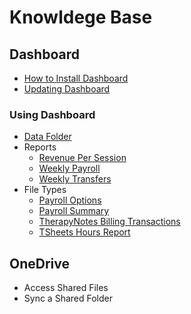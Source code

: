 # Knowldege Base

## Dashboard

- [How to Install Dashboard](install.md)
- [Updating Dashboard](updates.md)

### Using Dashboard

- [Data Folder](data-dir.md)
- Reports
  - [Revenue Per Session](reports/RevenuePerSession.md)
  - [Weekly Payroll](reports/WeeklyPayroll.md)
  - [Weekly Transfers](reports/WeeklyTransfers.md)
- File Types
  - [Payroll Options](file-types/PayrollOptions.md)
  - [Payroll Summary](file-types/PayrollSummary.md)
  - [TherapyNotes Billing Transactions](file-types/TNBillingTransactions.md)
  - [TSheets Hours Report](file-types/TSheetsHoursReport.md)

## OneDrive

- Access Shared Files
- Sync a Shared Folder
